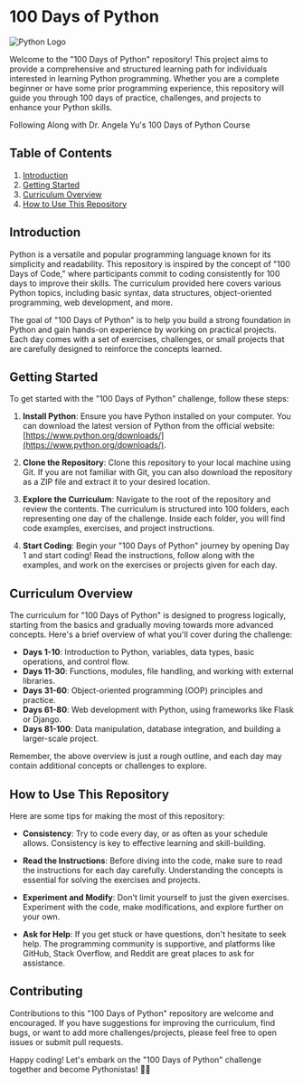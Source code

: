 # 100 Days of Python

![Python Logo](https://www.python.org/static/community_logos/python-logo-master-v3-TM.png)

Welcome to the "100 Days of Python" repository! This project aims to provide a comprehensive and structured learning path for individuals interested in learning Python programming. Whether you are a complete beginner or have some prior programming experience, this repository will guide you through 100 days of practice, challenges, and projects to enhance your Python skills.


Following Along with Dr. Angela Yu's 100 Days of Python Course

## Table of Contents

1. [Introduction](#introduction)
2. [Getting Started](#getting-started)
3. [Curriculum Overview](#curriculum-overview)
4. [How to Use This Repository](#how-to-use-this-repository)

## Introduction

Python is a versatile and popular programming language known for its simplicity and readability. This repository is inspired by the concept of "100 Days of Code," where participants commit to coding consistently for 100 days to improve their skills. The curriculum provided here covers various Python topics, including basic syntax, data structures, object-oriented programming, web development, and more.

The goal of "100 Days of Python" is to help you build a strong foundation in Python and gain hands-on experience by working on practical projects. Each day comes with a set of exercises, challenges, or small projects that are carefully designed to reinforce the concepts learned.

## Getting Started

To get started with the "100 Days of Python" challenge, follow these steps:

1. **Install Python**: Ensure you have Python installed on your computer. You can download the latest version of Python from the official website: [https://www.python.org/downloads/](https://www.python.org/downloads/).

2. **Clone the Repository**: Clone this repository to your local machine using Git. If you are not familiar with Git, you can also download the repository as a ZIP file and extract it to your desired location.

3. **Explore the Curriculum**: Navigate to the root of the repository and review the contents. The curriculum is structured into 100 folders, each representing one day of the challenge. Inside each folder, you will find code examples, exercises, and project instructions.

4. **Start Coding**: Begin your "100 Days of Python" journey by opening Day 1 and start coding! Read the instructions, follow along with the examples, and work on the exercises or projects given for each day.

## Curriculum Overview

The curriculum for "100 Days of Python" is designed to progress logically, starting from the basics and gradually moving towards more advanced concepts. Here's a brief overview of what you'll cover during the challenge:

- **Days 1-10**: Introduction to Python, variables, data types, basic operations, and control flow.
- **Days 11-30**: Functions, modules, file handling, and working with external libraries.
- **Days 31-60**: Object-oriented programming (OOP) principles and practice.
- **Days 61-80**: Web development with Python, using frameworks like Flask or Django.
- **Days 81-100**: Data manipulation, database integration, and building a larger-scale project.

Remember, the above overview is just a rough outline, and each day may contain additional concepts or challenges to explore.

## How to Use This Repository

Here are some tips for making the most of this repository:

- **Consistency**: Try to code every day, or as often as your schedule allows. Consistency is key to effective learning and skill-building.

- **Read the Instructions**: Before diving into the code, make sure to read the instructions for each day carefully. Understanding the concepts is essential for solving the exercises and projects.

- **Experiment and Modify**: Don't limit yourself to just the given exercises. Experiment with the code, make modifications, and explore further on your own.

- **Ask for Help**: If you get stuck or have questions, don't hesitate to seek help. The programming community is supportive, and platforms like GitHub, Stack Overflow, and Reddit are great places to ask for assistance.

## Contributing

Contributions to this "100 Days of Python" repository are welcome and encouraged. If you have suggestions for improving the curriculum, find bugs, or want to add more challenges/projects, please feel free to open issues or submit pull requests.

Happy coding! Let's embark on the "100 Days of Python" challenge together and become Pythonistas! 🐍🚀

